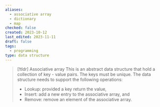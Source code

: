 ```yaml
---
aliases:
  - associative array
  - dictionary
  - map
checked: false
created: 2023-10-12
last_edited: 2023-11-11
draft: false
tags:
  - programming
type: data structure
---
```

>[!tldr] Associative array
>This is an abstract data structure that hold a collection of key - value pairs. The keys must be unique. The data structure needs to support the following operations:
>- Lookup: provided a key return the value,
>- Insert: add a new entry to the associative array, and
>- Remove: remove an element of the associative array.

